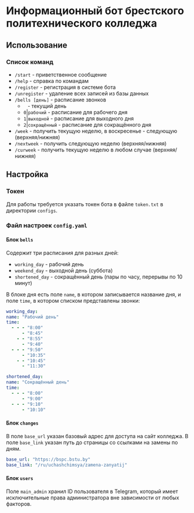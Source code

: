 # Информационный бот брестского политехнического колледжа

## Использование

### Список команд

* `/start` - приветственное сообщение
* `/help` - справка по командам
* `/register` - регистрация в системе бота
* `/unregister` - удаление всех записей из базы данных
* `/bells [день]` - расписание звонков
  * ` ` - текущий день
  * `0`|`рабочий` - расписание для рабочего дня
  * `1`|`выходной` - расписание для выходного дня
  * `2`|`сокращённый` - расписание для сокращённого дня
* `/week` - получить текущую неделю, в воскресенье - следующую (верхняя/нижняя)
* `/nextweek` - получить следующую неделю (верхняя/нижняя)
* `/curweek` - получить текущую неделю в любом случае (верхняя/нижняя)

## Настройка

### Токен
Для работы требуется указать токен бота в файле `token.txt` в директории `configs`.

### Файл настроек `config.yaml`

#### Блок `bells`
Содержит три расписания для разных дней:
* `working_day` - рабочий день
* `weekend_day` - выходной день (суббота)
* `shortened_day` - сокращённый день (пары по часу, перерывы по 10 минут)

В блоке дня есть поле `name`, в котором записывается название дня, и поле `time`, 
в котором списком представлены звонки:
```yaml
working_day:
name: "Рабочий день"
time:
  - - - "8:00"
      - "8:45"
    - - "8:55"
      - "9:40"
  - - - "9:50"
      - "10:35"
    - - "10:45"
      - "11:30"
```
```yaml
shortened_day:
name: "Сокращённый день"
time:
  - - - "8:00"
      - "9:00"
  - - - "9:10"
      - "10:10"
```

#### Блок `changes`

В поле `base_url` указан базовый адрес для доступа на сайт колледжа. В поле `base_link` 
указан путь до страницы со ссылками на замены по дням.

```yaml
base_url: "https://bspc.bstu.by"
base_link: "/ru/uchashchimsya/zamena-zanyatij"
```

#### Блок `users`

Поле `main_admin` хранил ID пользователя в Telegram, который имеет исключительные права 
администратора вне зависимости от любых факторов.